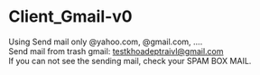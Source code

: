 # Client_Gmail-v0
Using Send mail only @yahoo.com, @gmail.com, ....  
Send mail from trash gmail: testkhoadeptraivl@gmail.com <br />
If you can not see the sending mail, check your SPAM BOX MAIL.
